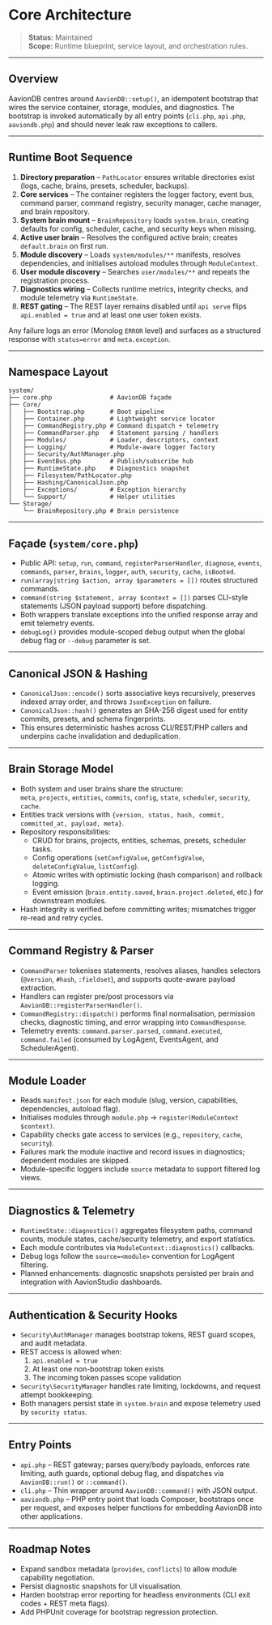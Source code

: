 # Core Architecture

> **Status:** Maintained  
> **Scope:** Runtime blueprint, service layout, and orchestration rules.

---

## Overview

AavionDB centres around `AavionDB::setup()`, an idempotent bootstrap that wires the service container, storage, modules, and diagnostics. The bootstrap is invoked automatically by all entry points (`cli.php`, `api.php`, `aaviondb.php`) and should never leak raw exceptions to callers.

---

## Runtime Boot Sequence

1. **Directory preparation** – `PathLocator` ensures writable directories exist (logs, cache, brains, presets, scheduler, backups).  
2. **Core services** – The container registers the logger factory, event bus, command parser, command registry, security manager, cache manager, and brain repository.  
3. **System brain mount** – `BrainRepository` loads `system.brain`, creating defaults for config, scheduler, cache, and security keys when missing.  
4. **Active user brain** – Resolves the configured active brain; creates `default.brain` on first run.  
5. **Module discovery** – Loads `system/modules/**` manifests, resolves dependencies, and initialises autoload modules through `ModuleContext`.  
6. **User module discovery** – Searches `user/modules/**` and repeats the registration process.  
7. **Diagnostics wiring** – Collects runtime metrics, integrity checks, and module telemetry via `RuntimeState`.  
8. **REST gating** – The REST layer remains disabled until `api serve` flips `api.enabled = true` and at least one user token exists.  

Any failure logs an error (Monolog `ERROR` level) and surfaces as a structured response with `status=error` and `meta.exception`.

---

## Namespace Layout

```
system/
├── core.php                # AavionDB façade
├── Core/
│   ├── Bootstrap.php       # Boot pipeline
│   ├── Container.php       # Lightweight service locator
│   ├── CommandRegistry.php # Command dispatch + telemetry
│   ├── CommandParser.php   # Statement parsing / handlers
│   ├── Modules/            # Loader, descriptors, context
│   ├── Logging/            # Module-aware logger factory
│   ├── Security/AuthManager.php
│   ├── EventBus.php        # Publish/subscribe hub
│   ├── RuntimeState.php    # Diagnostics snapshot
│   ├── Filesystem/PathLocator.php
│   ├── Hashing/CanonicalJson.php
│   ├── Exceptions/         # Exception hierarchy
│   └── Support/            # Helper utilities
└── Storage/
    └── BrainRepository.php # Brain persistence
```

---

## Façade (`system/core.php`)

- Public API: `setup`, `run`, `command`, `registerParserHandler`, `diagnose`, `events`, `commands`, `parser`, `brains`, `logger`, `auth`, `security`, `cache`, `isBooted`.  
- `run(array|string $action, array $parameters = [])` routes structured commands.  
- `command(string $statement, array $context = [])` parses CLI-style statements (JSON payload support) before dispatching.  
- Both wrappers translate exceptions into the unified response array and emit telemetry events.  
- `debugLog()` provides module-scoped debug output when the global debug flag or `--debug` parameter is set.

---

## Canonical JSON & Hashing

- `CanonicalJson::encode()` sorts associative keys recursively, preserves indexed array order, and throws `JsonException` on failure.  
- `CanonicalJson::hash()` generates an SHA-256 digest used for entity commits, presets, and schema fingerprints.  
- This ensures deterministic hashes across CLI/REST/PHP callers and underpins cache invalidation and deduplication.

---

## Brain Storage Model

- Both system and user brains share the structure:  
  `meta`, `projects`, `entities`, `commits`, `config`, `state`, `scheduler`, `security`, `cache`.  
- Entities track versions with `{version, status, hash, commit, committed_at, payload, meta}`.  
- Repository responsibilities:  
  - CRUD for brains, projects, entities, schemas, presets, scheduler tasks.  
  - Config operations (`setConfigValue`, `getConfigValue`, `deleteConfigValue`, `listConfig`).  
  - Atomic writes with optimistic locking (hash comparison) and rollback logging.  
  - Event emission (`brain.entity.saved`, `brain.project.deleted`, etc.) for downstream modules.  
- Hash integrity is verified before committing writes; mismatches trigger re-read and retry cycles.

---

## Command Registry & Parser

- `CommandParser` tokenises statements, resolves aliases, handles selectors (`@version`, `#hash`, `:fieldset`), and supports quote-aware payload extraction.  
- Handlers can register pre/post processors via `AavionDB::registerParserHandler()`.  
- `CommandRegistry::dispatch()` performs final normalisation, permission checks, diagnostic timing, and error wrapping into `CommandResponse`.  
- Telemetry events: `command.parser.parsed`, `command.executed`, `command.failed` (consumed by LogAgent, EventsAgent, and SchedulerAgent).

---

## Module Loader

- Reads `manifest.json` for each module (slug, version, capabilities, dependencies, autoload flag).  
- Initialises modules through `module.php` -> `register(ModuleContext $context)`.  
- Capability checks gate access to services (e.g., `repository`, `cache`, `security`).  
- Failures mark the module inactive and record issues in diagnostics; dependent modules are skipped.  
- Module-specific loggers include `source` metadata to support filtered log views.

---

## Diagnostics & Telemetry

- `RuntimeState::diagnostics()` aggregates filesystem paths, command counts, module states, cache/security telemetry, and export statistics.  
- Each module contributes via `ModuleContext::diagnostics()` callbacks.  
- Debug logs follow the `source=<module>` convention for LogAgent filtering.  
- Planned enhancements: diagnostic snapshots persisted per brain and integration with AavionStudio dashboards.

---

## Authentication & Security Hooks

- `Security\AuthManager` manages bootstrap tokens, REST guard scopes, and audit metadata.  
- REST access is allowed when:
  1. `api.enabled = true`
  2. At least one non-bootstrap token exists
  3. The incoming token passes scope validation
- `Security\SecurityManager` handles rate limiting, lockdowns, and request attempt bookkeeping.  
- Both managers persist state in `system.brain` and expose telemetry used by `security status`.

---

## Entry Points

- `api.php` – REST gateway; parses query/body payloads, enforces rate limiting, auth guards, optional debug flag, and dispatches via `AavionDB::run()` or `::command()`.  
- `cli.php` – Thin wrapper around `AavionDB::command()` with JSON output.  
- `aaviondb.php` – PHP entry point that loads Composer, bootstraps once per request, and exposes helper functions for embedding AavionDB into other applications.

---

## Roadmap Notes

- Expand sandbox metadata (`provides`, `conflicts`) to allow module capability negotiation.  
- Persist diagnostic snapshots for UI visualisation.  
- Harden bootstrap error reporting for headless environments (CLI exit codes + REST meta flags).  
- Add PHPUnit coverage for bootstrap regression protection.

